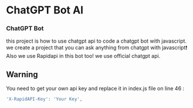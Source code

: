 # ChatGPT Bot AI

### ChatGPT Bot
this project is how to use chatgpt api to code a chatgpt bot with javascript. we create a project that you can ask anything from chatgpt with javascript❗️
Also we use Rapidapi in this bot too! we use official chatgpt api.

## Warning
You need to get your own api key and replace it in index.js file on line 46 :

```javascript
'X-RapidAPI-Key': 'Your Key',
```
